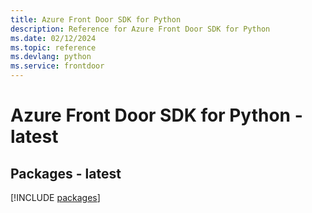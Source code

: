 ```yaml
---
title: Azure Front Door SDK for Python
description: Reference for Azure Front Door SDK for Python
ms.date: 02/12/2024
ms.topic: reference
ms.devlang: python
ms.service: frontdoor
---
```

# Azure Front Door SDK for Python - latest
## Packages - latest
[!INCLUDE [packages](front-door-index.md)]